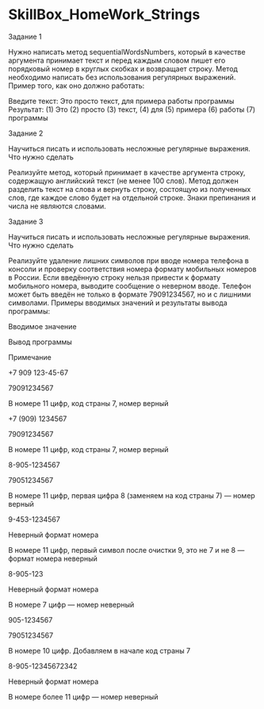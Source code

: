 # SkillBox_HomeWork_Strings
Задание 1

Нужно написать метод sequentialWordsNumbers, который в качестве аргумента принимает текст и перед каждым словом пишет его порядковый номер в круглых скобках и возвращает строку. Метод необходимо написать без использования регулярных выражений. Пример того, как оно должно работать:

Введите текст:
Это просто текст, для примера работы программы
Результат:
(1) Это (2) просто (3) текст, (4) для (5) примера (6) работы (7) программы

Задание 2

Научиться писать и использовать несложные регулярные выражения.
Что нужно сделать

Реализуйте метод, который принимает в качестве аргумента строку, содержащую английский текст (не менее 100 слов). Метод должен разделить текст на слова и вернуть строку, состоящую из полученных слов, где каждое слово будет на отдельной строке. Знаки препинания и числа не являются словами.

Задание 3

Научиться писать и использовать несложные регулярные выражения.
Что нужно сделать

Реализуйте удаление лишних символов при вводе номера телефона в консоли и проверку соответствия номера формату мобильных номеров в России. Если введённую строку нельзя привести к формату мобильного номера, выводите сообщение о неверном вводе. Телефон может быть введён не только в формате 79091234567, но и с лишними символами.
Примеры вводимых значений и результаты вывода программы:

Вводимое значение

Вывод программы

Примечание

+7 909 123-45-67

79091234567

В номере 11 цифр, код страны 7, номер верный

+7 (909) 1234567

79091234567

В номере 11 цифр, код страны 7, номер верный

8-905-1234567

79051234567

В номере 11 цифр, первая цифра 8 (заменяем на код страны 7) — номер верный

9-453-1234567

Неверный формат номера

В номере 11 цифр, первый символ после очистки 9, это не 7 и не 8 — формат номера неверный

8-905-123

Неверный формат номера

В номере 7 цифр — номер неверный

905-1234567

79051234567

В номере 10 цифр. Добавляем в начале код страны 7

8-905-12345672342

Неверный формат номера

В номере более 11 цифр — номер неверный

